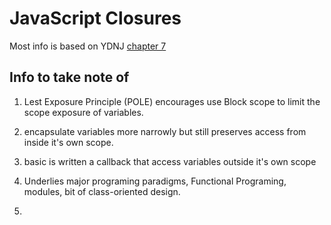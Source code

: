 # JavaScript Closures
 
 Most info is based on YDNJ [chapter 7](https://github.com/getify/You-Dont-Know-JS/blob/2nd-ed/scope-closures/ch7.md)

## Info to take note of

1. Lest Exposure Principle (POLE) encourages use Block scope to limit the scope exposure of variables.

2. encapsulate variables more narrowly but still preserves access from inside it's own scope.

3. basic is written a callback that access variables outside it's own scope

4. Underlies major programing paradigms, Functional Programing, modules, bit of class-oriented design.

5. 